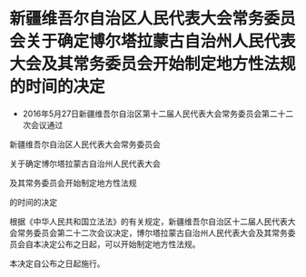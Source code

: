 # 新疆维吾尔自治区人民代表大会常务委员会关于确定博尔塔拉蒙古自治州人民代表大会及其常务委员会开始制定地方性法规的时间的决定

- 2016年5月27日新疆维吾尔自治区第十二届人民代表大会常务委员会第二十二次会议通过

<!-- INFO END -->

新疆维吾尔自治区人民代表大会常务委员会

关于确定博尔塔拉蒙古自治州人民代表大会

及其常务委员会开始制定地方性法规

的时间的决定

根据《中华人民共和国立法法》的有关规定，新疆维吾尔自治区十二届人民代表大会常务委员会第二十二次会议决定，博尔塔拉蒙古自治州人民代表大会及其常务委员会自本决定公布之日起，可以开始制定地方性法规。

本决定自公布之日起施行。
